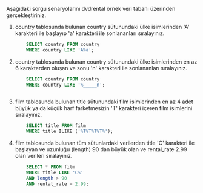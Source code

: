 

Aşağıdaki sorgu senaryolarını dvdrental örnek veri tabanı üzerinden gerçekleştiriniz.

1. country tablosunda bulunan country sütunundaki ülke isimlerinden 'A' karakteri ile başlayıp 'a' karakteri ile sonlananları sıralayınız.

    ```sql
        SELECT country FROM country
        WHERE country LIKE 'A%a';

    ```

2. country tablosunda bulunan country sütunundaki ülke isimlerinden en az 6 karakterden oluşan ve sonu 'n' karakteri ile sonlananları sıralayınız.

    ```sql 
        SELECT country FROM country
        WHERE country LIKE '%_____n';
        
    ```

3. film tablosunda bulunan title sütunundaki film isimlerinden en az 4 adet büyük ya da küçük harf farketmesizin 'T' karakteri içeren film isimlerini sıralayınız.

    ```sql 
        SELECT title FROM film
        WHERE title ILIKE ('%T%T%T%T%');

    ```

4. film tablosunda bulunan tüm sütunlardaki verilerden title 'C' karakteri ile başlayan ve uzunluğu (length) 90 dan büyük olan ve rental_rate 2.99 olan verileri sıralayınız.

    ```sql 
        SELECT * FROM film
        WHERE title LIKE 'C%' 
        AND length > 90 
        AND rental_rate = 2.99;

    ```






